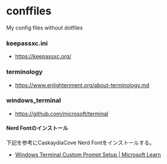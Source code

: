 # conffiles
My config files without dotfiles

### keepassxc.ini
- https://keepassxc.org/

### terminology
- https://www.enlightenment.org/about-terminology.md

### windows_terminal
- https://github.com/microsoft/terminal

#### Nerd Fontのインストール
下記を参考にCaskaydiaCove Nerd Fontをインストールする。
- [Windows Terminal Custom Prompt Setup | Microsoft Learn](https://learn.microsoft.com/en-us/windows/terminal/tutorials/custom-prompt-setup#install-a-nerd-font)
